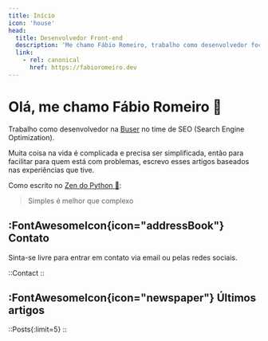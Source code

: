 ```yaml
---
title: Início
icon: 'house'
head:
  title: Desenvolvedor Front-end
  description: 'Me chamo Fábio Romeiro, trabalho como desenvolvedor focado em SEO. Escrevo artigos sobre tecnologias como Javascript, Vue.js, Nuxt.js e CSS.'
  link:
    - rel: canonical
      href: https://fabioromeiro.dev
---
```


# Olá, me chamo Fábio Romeiro :wave:

Trabalho como desenvolvedor na [Buser](https://www.buser.com.br) no time de SEO (Search Engine Optimization).

Muita coisa na vida é complicada e precisa ser simplificada, então para facilitar para quem está com problemas,
escrevo esses artigos baseados nas experiências que tive.

Como escrito no [Zen do Python :snake:](https://peps.python.org/pep-0020/#the-zen-of-python):
> Simples é melhor que complexo 

## :FontAwesomeIcon{icon="addressBook"} Contato

Sinta-se livre para entrar em contato via email ou pelas redes sociais.

::Contact
::

## :FontAwesomeIcon{icon="newspaper"} Últimos artigos

::Posts{:limit=5}
::
